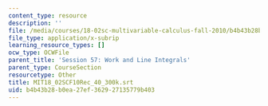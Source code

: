 ```yaml
---
content_type: resource
description: ''
file: /media/courses/18-02sc-multivariable-calculus-fall-2010/b4b43b28b0ea27ef362927135779b403_MIT18_02SCF10Rec_40_300k.srt
file_type: application/x-subrip
learning_resource_types: []
ocw_type: OCWFile
parent_title: 'Session 57: Work and Line Integrals'
parent_type: CourseSection
resourcetype: Other
title: MIT18_02SCF10Rec_40_300k.srt
uid: b4b43b28-b0ea-27ef-3629-27135779b403
---
```


